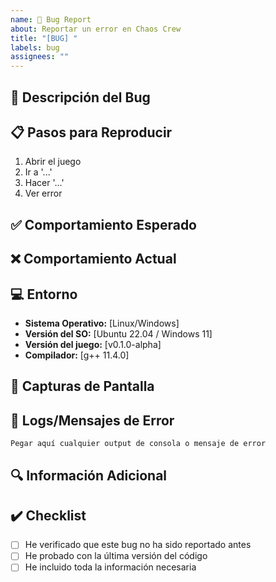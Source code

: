 ```yaml
---
name: 🐛 Bug Report
about: Reportar un error en Chaos Crew
title: "[BUG] "
labels: bug
assignees: ""
---
```


## 🐛 Descripción del Bug

<!-- Descripción clara y concisa del problema -->

## 📋 Pasos para Reproducir

1. Abrir el juego
2. Ir a '...'
3. Hacer '...'
4. Ver error

## ✅ Comportamiento Esperado

<!-- Qué debería ocurrir -->

## ❌ Comportamiento Actual

<!-- Qué está ocurriendo -->

## 💻 Entorno

- **Sistema Operativo:** [Linux/Windows]
- **Versión del SO:** [Ubuntu 22.04 / Windows 11]
- **Versión del juego:** [v0.1.0-alpha]
- **Compilador:** [g++ 11.4.0]

## 📸 Capturas de Pantalla

<!-- Si aplica, añadir capturas -->

## 📝 Logs/Mensajes de Error

```
Pegar aquí cualquier output de consola o mensaje de error
```

## 🔍 Información Adicional

<!-- Cualquier contexto adicional -->

## ✔️ Checklist

- [ ] He verificado que este bug no ha sido reportado antes
- [ ] He probado con la última versión del código
- [ ] He incluido toda la información necesaria
